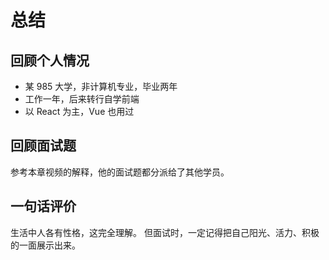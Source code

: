 # 总结

## 回顾个人情况

- 某 985 大学，非计算机专业，毕业两年
- 工作一年，后来转行自学前端
- 以 React 为主，Vue 也用过

## 回顾面试题

参考本章视频的解释，他的面试题都分派给了其他学员。

## 一句话评价

生活中人各有性格，这完全理解。
但面试时，一定记得把自己阳光、活力、积极的一面展示出来。
